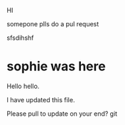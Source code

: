 HI

somepone plls do a pul request

sfsdihshf

sophie was here
=======
Hello hello.

I have updated this file.

Please pull to update on your end?
git 